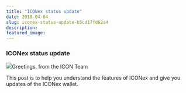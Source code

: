 ```yaml
---
title: "ICONex status update"
date: 2018-04-04
slug: iconex-status-update-b5cd17fd62a4
description:
featured_image:
---
```


### ICONex status update

![](https://cdn-images-1.medium.com/max/800/1*ci5qoARdmxgia73FSlCSIQ.jpeg)Greetings, from the ICON Team

This post is to help you understand the features of ICONex and give you updates of the ICONex wallet.


